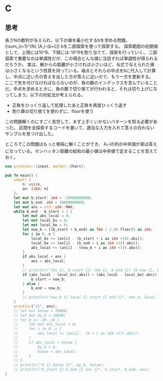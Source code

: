 # C
## 思考
長さNの数列が与えられ、以下の値を最小化するbを求める問題。
\(\sum_{i=1}^{N} |A_i-(b+i)|\)
bを二部探索を使って探索する。
探索範囲の初期値として、上限には10^9、下限には-10^9を割り当てて、探索を行っていく。
二部探索で重要なのは単調性だが、この場合どんな値に注目すれば単調性が得られるだろうか。
実は、解からの距離が小さければ小さいほど、与式で与えられた値は小さくなるという性質を持っている。端点とそれらの中点をbに代入して計算し、中点に近い方の答えを出した方が答えに近いので、もう一方を更新する。
ここで気を付けなければならないのが、負の数のインデックスを含んでいることだ。中点を求めるときに、負の数で切り捨てが行われると、それは切り上げになってしまう。以下の対処法が考えられる。
- 正負をひっくり返して処理したあと正負を再度ひっくり返す
- 割り算の切り捨てを使わずに、floorを使う

この問題解くのにすごく苦労して、まず上手くいかないパターンを知る必要があった。
区間を全探索するコードを書いて、適当な入力を入れて答えの合わないサンプルを見つけ出した。

ところでこの問題はもっと単純に解くことができ、
A<sub>i</sub>-iの列の中央値が実は答えになっている。マンハッタン距離の総和の最小値は中央値で定まることを覚えておく。
```rust
use proconio::{input, marker::Chars};
 
pub fn main() {
    input! {
        n: usize,
        an: [i64; n]
    };
    let mut b_start: i64 = -20000000000;
    let mut b_end: i64 = 20000000000;
    let mut ans = std::i64::MAX;
    while b_end - b_start > 1 {
        let mut abs_local = 0;
        let mut local_bs = 0;
        let mut local_be = 0;
        let now_b = ((b_start + b_end) as f64 / 2.0).floor() as i64;
        for i in 0..n {
            local_bs += (an[i] - (b_start + i as i64 +1)).abs();
            local_be += (an[i] - (b_end + i as i64 +1)).abs();
            abs_local += (an[i] - (now_b + i as i64 +1)).abs();
        }
        if abs_local < ans {
            ans = abs_local;
        }
        // println!("(bs {}, b_start {}) (be {}, b_end {}) (b_now {}, b_now {})", b_start, local_bs, b_end, local_be, now_b, abs_local);
        if (abs_local - local_bs).abs() > (abs_local - local_be).abs() {
            b_start = now_b;
        } else {
            b_end = now_b;
        }
        // println!("now_b {} local {} start {} end {}", now_b, local, b_start, b_end);
    }
    println!("{}", ans);
    // let mut kotae = 10000;
    // let mut my_b = 10000;
    // for b in -10..10 {
    //     let mut abs_local = 0;
    //     for i in 0..n {
    //         abs_local += (an[i] - (b + i as i64 +1)).abs();
    //     }
    //     if abs_local < kotae {
    //         my_b = b;
    //         kotae = abs_local;
    //     }
    // }
    // println!("b {} kotae {}", my_b, kotae);
    // println!("b_start {} b_end {} ans {}", b_start, b_end, ans);
}
```